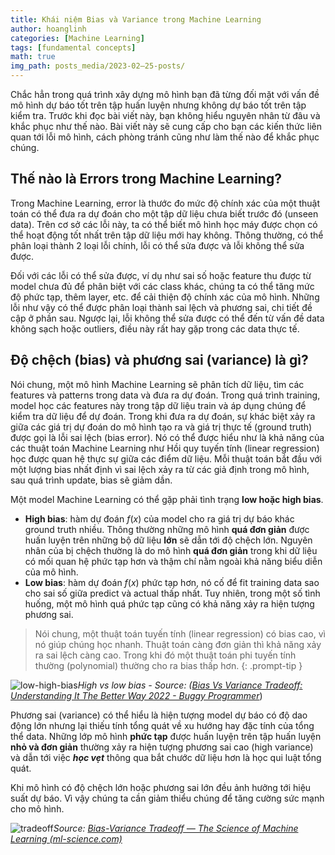 ```yaml
---
title: Khái niệm Bias và Variance trong Machine Learning
author: hoanglinh
categories: [Machine Learning]
tags: [fundamental concepts]
math: true
img_path: posts_media/2023-02—25-posts/
---
```


Chắc hẳn trong quá trình xây dựng mô hình bạn đã từng đối mặt với vấn đề mô hình dự báo tốt trên tập huấn luyện nhưng không dự báo tốt trên tập kiểm tra. Trước khi đọc bài viết này, bạn không hiểu nguyên nhân từ đâu và khắc phục như thế nào. Bài viết này sẽ cung cấp cho bạn các kiến thức liên quan tới lỗi mô hình, cách phòng tránh cũng như làm thế nào để khắc phục chúng.

## Thế nào là Errors trong Machine Learning?

Trong Machine Learning, error là thước đo mức độ chính xác của một thuật toán có thể đưa ra dự đoán cho một tập dữ liệu chưa biết trước đó (unseen data). Trên cơ sở các lỗi này, ta có thể biết mô hình học máy được chọn có thể hoạt động tốt nhất trên tập dữ liệu mới hay không. Thông thường, có thể phân loại thành 2 loại lỗi chính, lỗi có thể sửa được và lỗi không thể sửa được. 

Đối với các lỗi có thể sửa được, ví dụ như sai số hoặc feature thu được từ model chưa đủ để phân biệt với các class khác, chúng ta có thể tăng mức độ phức tạp, thêm layer, etc. để cải thiện độ chính xác của mô hình. Những lỗi như vậy có thể được phân loại thành sai lệch và phương sai, chi tiết đề cập ở phần sau. Ngược lại, lỗi không thể sửa được có thể đến từ vấn đề data không sạch hoặc outliers, điều này rất hay gặp trong các data thực tế.

## Độ chệch (bias) và phương sai (variance) là gì?

Nói chung, một mô hình Machine Learning sẽ phân tích dữ liệu, tìm các features và patterns trong data và đưa ra dự đoán. Trong quá trình training, model học các features này trong tập dữ liệu train và áp dụng chúng để kiểm tra dữ liệu để dự đoán. Trong khi đưa ra dự đoán, sự khác biệt xảy ra giữa các giá trị dự đoán do mô hình tạo ra và giá trị thực tế (ground truth) được gọi là lỗi sai lệch (bias error). Nó có thể được hiểu như là khả năng của các thuật toán Machine Learning như Hồi quy tuyến tính (linear regression) học được quan hệ thực sự giữa các điểm dữ liệu. Mỗi thuật toán bắt đầu với một lượng bias nhất định vì sai lệch xảy ra từ các giả định trong mô hình, sau quá trình update, bias sẽ giảm dần.

Một model Machine Learning có thể gặp phải tình trạng **low hoặc high bias**. 

- **High bias**: hàm dự đoán $f(x)$ của model cho ra giá trị dự báo khác ground truth nhiều. Thông thường những mô hình **quá đơn giản** được huấn luyện trên những bộ dữ liệu **lớn** sẽ dẫn tới độ chệch lớn. Nguyên nhân của bị chệch thường là do mô hình **quá đơn giản** trong khi dữ liệu có mối quan hệ phức tạp hơn và thậm chí nằm ngoài khả năng biểu diễn của mô hình.
- **Low bias**: hàm dự đoán $f(x)$ phức tạp hơn, nó cố để fit training data sao cho sai số giữa predict và actual thấp nhất. Tuy nhiên, trong một số tình huống, một mô hình quá phức tạp cũng có khả năng xảy ra hiện tượng phương sai.

> Nói chung, một thuật toán tuyến tính (linear regression) có bias cao, vì nó giúp chúng học nhanh. Thuật toán càng đơn giản thì khả năng xảy ra sai lệch càng cao. Trong khi đó một thuật toán phi tuyến tính thường (polynomial) thường cho ra bias thấp hơn.
{: .prompt-tip }

![low-high-bias](low-high-bias.png)_High vs low bias - Source: ([Bias Vs Variance Tradeoff: Understanding It The Better Way 2022 - Buggy Programmer](https://buggyprogrammer.com/bias-vs-variance-tradeoff/)_)

Phương sai (variance) có thể hiểu là hiện tượng model dự báo có độ dao động lớn nhưng lại thiếu tính tổng quát về xu hướng hay đặc tính của tổng thể data. Những lớp mô hình **phức tạp** được huấn luyện trên tập huấn luyện **nhỏ và đơn giản** thường xảy ra hiện tượng phương sai cao (high variance) và dẫn tới việc ***học vẹt*** thông qua bắt chước dữ liệu hơn là học qui luật tổng quát. 

Khi mô hình có độ chệch lớn hoặc phương sai lớn đều ảnh hưởng tới hiệu suất dự báo. Vì vậy chúng ta cần giảm thiểu chúng để tăng cường sức mạnh cho mô hình.

![tradeoff](Bias-Variance-Tradeoff.png)_Source: [Bias-Variance Tradeoff — The Science of Machine Learning (ml-science.com)](https://www.ml-science.com/bias-variance-tradeoff)_
